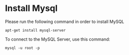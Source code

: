 # Install Mysql

Please run the following command  in order to install MySQL

```text
apt-get install mysql-server
```

To connect to the MySQL Server, use this command:

```text
mysql -u root -p
```

